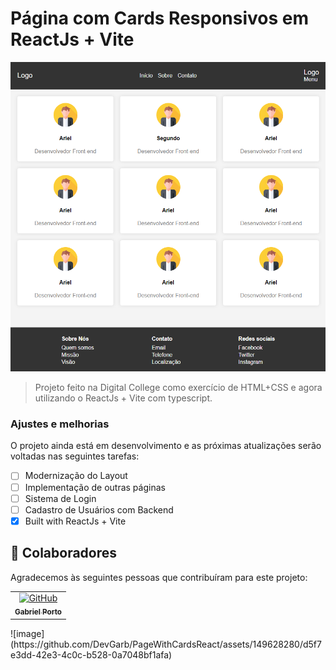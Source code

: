# Página com Cards Responsivos em ReactJs + Vite

<img src="image.png" alt="Index">

> Projeto feito na Digital College como exercício de HTML+CSS e agora utilizando o ReactJs + Vite com typescript.

### Ajustes e melhorias

O projeto ainda está em desenvolvimento e as próximas atualizações serão voltadas nas seguintes tarefas:

- [ ] Modernização do Layout
- [ ] Implementação de outras páginas
- [ ] Sistema de Login
- [ ] Cadastro de Usuários com Backend
- [x] Built with ReactJs + Vite

## 🤝 Colaboradores

Agradecemos às seguintes pessoas que contribuíram para este projeto:

<table>
  <tr>
    <td align="center">
      <a href="#" title="defina o titulo do link">
        <img src="https://avatars3.githubusercontent.com/u/31936044" width="100px;" alt="GitHub"/><br>
        <sub>
          <b>Gabriel Porto</b>
        </sub>
      </a>
    </td>
  </tr>
</table>
![image](https://github.com/DevGarb/PageWithCardsReact/assets/149628280/d5f7e3dd-42e3-4c0c-b528-0a7048bf1afa)
